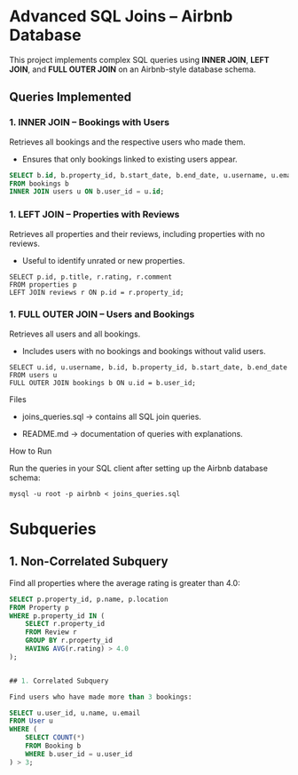 # Advanced SQL Joins – Airbnb Database

This project implements complex SQL queries using **INNER JOIN**, **LEFT JOIN**, and **FULL OUTER JOIN** on an Airbnb-style database schema.

## Queries Implemented

### 1. INNER JOIN – Bookings with Users

Retrieves all bookings and the respective users who made them.

- Ensures that only bookings linked to existing users appear.

```sql
SELECT b.id, b.property_id, b.start_date, b.end_date, u.username, u.email
FROM bookings b
INNER JOIN users u ON b.user_id = u.id;

```

### 1. LEFT JOIN – Properties with Reviews

Retrieves all properties and their reviews, including properties with no reviews.

- Useful to identify unrated or new properties.

```
SELECT p.id, p.title, r.rating, r.comment
FROM properties p
LEFT JOIN reviews r ON p.id = r.property_id;

```
### 1. FULL OUTER JOIN – Users and Bookings

Retrieves all users and all bookings.
 - Includes users with no bookings and bookings without valid users.

 ```
 SELECT u.id, u.username, b.id, b.property_id, b.start_date, b.end_date
FROM users u
FULL OUTER JOIN bookings b ON u.id = b.user_id;

```

Files

 - joins_queries.sql → contains all SQL join queries.

 - README.md → documentation of queries with explanations.

How to Run

Run the queries in your SQL client after setting up the Airbnb database schema:
```
mysql -u root -p airbnb < joins_queries.sql

```

# Subqueries

## 1. Non-Correlated Subquery
Find all properties where the average rating is greater than 4.0:

```sql
SELECT p.property_id, p.name, p.location
FROM Property p
WHERE p.property_id IN (
    SELECT r.property_id
    FROM Review r
    GROUP BY r.property_id
    HAVING AVG(r.rating) > 4.0
);


## 1. Correlated Subquery

Find users who have made more than 3 bookings:

SELECT u.user_id, u.name, u.email
FROM User u
WHERE (
    SELECT COUNT(*)
    FROM Booking b
    WHERE b.user_id = u.user_id
) > 3;

```